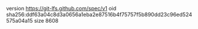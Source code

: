 version https://git-lfs.github.com/spec/v1
oid sha256:ddf63a04c8d3a0656a1eba2e87516b4f75757f5b890dd23c96ed524575a04a15
size 8608
